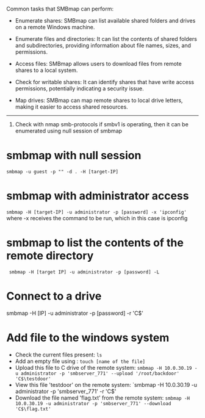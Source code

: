 
Common tasks that SMBmap can perform:

* Enumerate shares: SMBmap can list available shared folders and drives on a remote Windows machine.

* Enumerate files and directories: It can list the contents of shared folders and subdirectories, providing information about file names, sizes, and permissions.

* Access files: SMBmap allows users to download files from remote shares to a local system.

* Check for writable shares: It can identify shares that have write access permissions, potentially indicating a security issue.

* Map drives: SMBmap can map remote shares to local drive letters, making it easier to access shared resources.

*** 

1. Check with nmap smb-protocols if smbv1 is operating, then it can be enumerated using null session of smbmap

# smbmap with null session
`smbmap -u guest -p "" -d . -H [target-IP]`

# smbmap with administrator access
`smbmap -H [target-IP] -u administrator -p [password] -x 'ipconfig'` where -x receives the command to be run, which in this case is ipconfig

# smbmap to list the contents of the remote directory 
` smbmap -H [target IP] -u administrator -p [password] -L`

# Connect to a drive
smbmap -H [IP] -u administrator -p [password] -r 'C$'

# Add file to the windows system
* Check the current files present: `ls`
* Add an empty file using : `touch [name of the file]`
* Upload this file to C drive of the remote system: `smbmap -H 10.0.30.19 -u administrator -p 'smbserver_771' --upload '/root/backdoor' 'C$\testdoor'`
* View this file 'testdoor' on the remote system: `smbmap -H 10.0.30.19 -u administrator -p 'smbserver_771' -r 'C$'
* Download the file named 'flag.txt' from the remote system:
  `smbmap -H 10.0.30.19 -u administrator -p 'smbserver_771' --download 'C$\flag.txt'`
